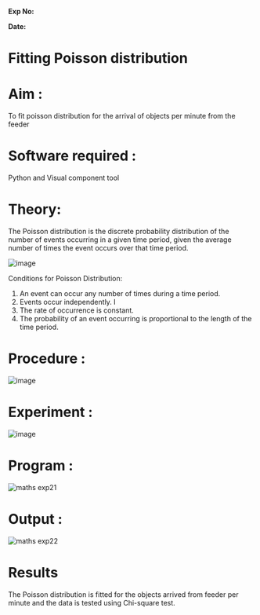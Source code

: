 
**Exp No:**

**Date:**

# Fitting Poisson  distribution
# Aim : 

To fit poisson distribution for the arrival of objects per minute from the feeder

# Software required :  

Python and Visual component tool

# Theory:

The Poisson distribution is the discrete probability distribution of the number of events occurring in a given time period, given the average number of times the event occurs over that time period.

![image](https://user-images.githubusercontent.com/104613195/166248326-fd042076-8b0b-40c4-8b11-1d8e8fcb74db.png)

 Conditions for Poisson Distribution:

1. An event can occur any number of times during a time period.
2. Events occur independently. I
3. The rate of occurrence is constant.
4. The probability of an event occurring is proportional to the length of the time period. 
 
# Procedure :

![image](https://user-images.githubusercontent.com/104613195/166251988-d0c53205-6080-4f7b-ae4c-398178586637.png)

# Experiment :

![image](https://user-images.githubusercontent.com/103921593/230282876-f4a5afbf-cac1-4648-a1b0-c78840638a8e.png)

# Program :

 ![maths exp21](https://github.com/user-attachments/assets/ea3c1f6d-d3c8-40d3-bc1b-da4c2d470692)


# Output : 

![maths exp22](https://github.com/user-attachments/assets/64175be1-0aae-495d-ab83-8cecbf20de03)


# Results

The Poisson distribution is fitted for the objects arrived from feeder per minute and the data is tested using Chi-square test. 
 
